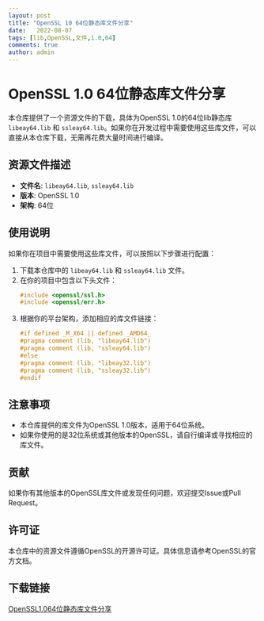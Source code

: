 ```yaml
---
layout: post
title: "OpenSSL 10 64位静态库文件分享"
date:   2022-08-07
tags: [lib,OpenSSL,文件,1.0,64]
comments: true
author: admin
---
```

# OpenSSL 1.0 64位静态库文件分享

本仓库提供了一个资源文件的下载，具体为OpenSSL 1.0的64位lib静态库 `libeay64.lib` 和 `ssleay64.lib`。如果你在开发过程中需要使用这些库文件，可以直接从本仓库下载，无需再花费大量时间进行编译。

## 资源文件描述

- **文件名**: `libeay64.lib`, `ssleay64.lib`
- **版本**: OpenSSL 1.0
- **架构**: 64位

## 使用说明

如果你在项目中需要使用这些库文件，可以按照以下步骤进行配置：

1. 下载本仓库中的 `libeay64.lib` 和 `ssleay64.lib` 文件。
2. 在你的项目中包含以下头文件：
   ```c
   #include <openssl/ssl.h>
   #include <openssl/err.h>
   ```
3. 根据你的平台架构，添加相应的库文件链接：
   ```c
   #if defined _M_X64 || defined _AMD64_
   #pragma comment (lib, "libeay64.lib")
   #pragma comment (lib, "ssleay64.lib")
   #else
   #pragma comment (lib, "libeay32.lib")
   #pragma comment (lib, "ssleay32.lib")
   #endif
   ```

## 注意事项

- 本仓库提供的库文件为OpenSSL 1.0版本，适用于64位系统。
- 如果你使用的是32位系统或其他版本的OpenSSL，请自行编译或寻找相应的库文件。

## 贡献

如果你有其他版本的OpenSSL库文件或发现任何问题，欢迎提交Issue或Pull Request。

## 许可证

本仓库中的资源文件遵循OpenSSL的开源许可证。具体信息请参考OpenSSL的官方文档。

## 下载链接

[OpenSSL1.064位静态库文件分享](https://pan.quark.cn/s/1a04c111a90b)
